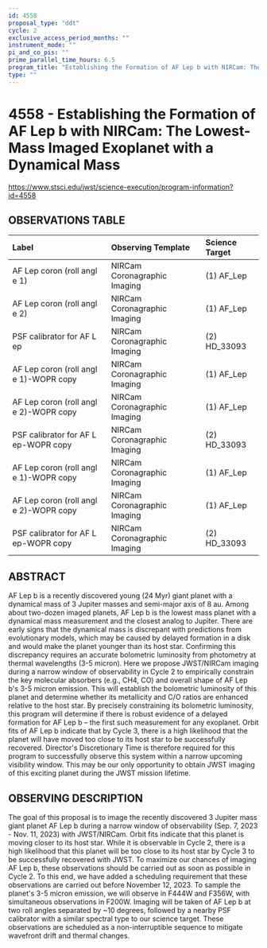 ```yaml
---
id: 4558
proposal_type: "ddt"
cycle: 2
exclusive_access_period_months: ""
instrument_mode: ""
pi_and_co_pis: ""
prime_parallel_time_hours: 6.5
program_title: "Establishing the Formation of AF Lep b with NIRCam: The Lowest-Mass Imaged Exoplanet with a Dynamical Mass"
type: ""
---
```

# 4558 - Establishing the Formation of AF Lep b with NIRCam: The Lowest-Mass Imaged Exoplanet with a Dynamical Mass
https://www.stsci.edu/jwst/science-execution/program-information?id=4558
## OBSERVATIONS TABLE
| Label                                  | Observing Template           | Science Target |
| :------------------------------------- | :--------------------------- | :------------- |
| AF Lep coron (roll angl e 1)           | NIRCam Coronagraphic Imaging | (1) AF_Lep     |
| AF Lep coron (roll angl e 2)           | NIRCam Coronagraphic Imaging | (1) AF_Lep     |
| PSF calibrator for AF L ep             | NIRCam Coronagraphic Imaging | (2) HD_33093   |
| AF Lep coron (roll angl e 1)-WOPR copy | NIRCam Coronagraphic Imaging | (1) AF_Lep     |
| AF Lep coron (roll angl e 2)-WOPR copy | NIRCam Coronagraphic Imaging | (1) AF_Lep     |
| PSF calibrator for AF L ep-WOPR copy   | NIRCam Coronagraphic Imaging | (2) HD_33093   |
| AF Lep coron (roll angl e 1)-WOPR copy | NIRCam Coronagraphic Imaging | (1) AF_Lep     |
| AF Lep coron (roll angl e 2)-WOPR copy | NIRCam Coronagraphic Imaging | (1) AF_Lep     |
| PSF calibrator for AF L ep-WOPR copy   | NIRCam Coronagraphic Imaging | (2) HD_33093   |

## ABSTRACT

AF Lep b is a recently discovered young (24 Myr) giant planet with a dynamical mass of 3 Jupiter masses and semi-major axis of 8 au. Among about two-dozen imaged planets, AF Lep b is the lowest mass planet with a dynamical mass measurement and the closest analog to Jupiter. There are early signs that the dynamical mass is discrepant with predictions from evolutionary models, which may be caused by delayed formation in a disk and would make the planet younger than its host star. Confirming this discrepancy requires an accurate bolometric luminosity from photometry at thermal wavelengths (3-5 micron). Here we propose JWST/NIRCam imaging during a narrow window of observability in Cycle 2 to empirically constrain the key molecular absorbers (e.g., CH4, CO) and overall shape of AF Lep b's 3-5 micron emission. This will establish the bolometric luminosity of this planet and determine whether its metallicity and C/O ratios are enhanced relative to the host star. By precisely constraining its bolometric luminosity, this program will determine if there is robust evidence of a delayed formation for AF Lep b – the first such measurement for any exoplanet. Orbit fits of AF Lep b indicate that by Cycle 3, there is a high likelihood that the planet will have moved too close to its host star to be successfully recovered. Director's Discretionary Time is therefore required for this program to successfully observe this system within a narrow upcoming visibility window. This may be our only opportunity to obtain JWST imaging of this exciting planet during the JWST mission lifetime.

## OBSERVING DESCRIPTION

The goal of this proposal is to image the recently discovered 3 Jupiter mass giant planet AF Lep b during a narrow window of observability (Sep. 7, 2023 - Nov. 11, 2023) with JWST/NIRCam. Orbit fits indicate that this planet is moving closer to its host star. While it is observable in Cycle 2, there is a high likelihood that this planet will be too close to its host star by Cycle 3 to be successfully recovered with JWST. To maximize our chances of imaging AF Lep b, these observations should be carried out as soon as possible in Cycle 2. To this end, we have added a scheduling requirement that these observations are carried out before November 12, 2023. To sample the planet's 3-5 micron emission, we will observe in F444W and F356W, with simultaneous observations in F200W. Imaging will be taken of AF Lep b at two roll angles separated by ~10 degrees, followed by a nearby PSF calibrator with a similar spectral type to our science target. These observations are scheduled as a non-interruptible sequence to mitigate wavefront drift and thermal changes.